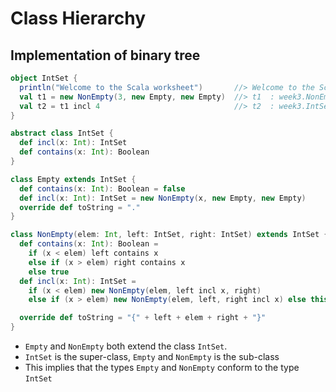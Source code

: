 # Class Hierarchy

## Implementation of binary tree
```scala
object IntSet {
  println("Welcome to the Scala worksheet")       //> Welcome to the Scala worksheet
  val t1 = new NonEmpty(3, new Empty, new Empty)  //> t1  : week3.NonEmpty = {.3.}
  val t2 = t1 incl 4                              //> t2  : week3.IntSet = {.3{.4.}}
}

abstract class IntSet {
  def incl(x: Int): IntSet
  def contains(x: Int): Boolean
}

class Empty extends IntSet {
  def contains(x: Int): Boolean = false
  def incl(x: Int): IntSet = new NonEmpty(x, new Empty, new Empty)
  override def toString = "."
}

class NonEmpty(elem: Int, left: IntSet, right: IntSet) extends IntSet {
  def contains(x: Int): Boolean =
    if (x < elem) left contains x
    else if (x > elem) right contains x
    else true
  def incl(x: Int): IntSet =
    if (x < elem) new NonEmpty(elem, left incl x, right)
    else if (x > elem) new NonEmpty(elem, left, right incl x) else this

  override def toString = "{" + left + elem + right + "}"
}
```
- ```Empty``` and ```NonEmpty``` both extend the class ```IntSet```.
 - ```IntSet``` is the super-class, ```Empty``` and ```NonEmpty``` is the sub-class
 - This implies that the types ```Empty``` and ```NonEmpty``` conform to the type ```IntSet```
